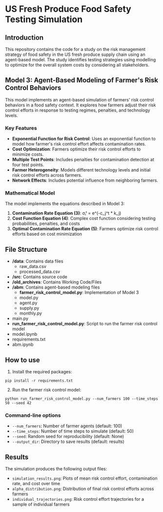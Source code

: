 # US Fresh Produce Food Safety Testing Simulation 

## Introduction
This repository contains the code for a study on the risk management strategy of food safety in the US fresh produce supply chain using an agent-based model. The study identifies testing strategies using modelling to optimize for the overall system costs by considering all stakeholders.

## Model 3: Agent-Based Modeling of Farmer's Risk Control Behaviors
This model implements an agent-based simulation of farmers' risk control behaviors in a food safety context. It explores how farmers adjust their risk control efforts in response to testing regimes, penalties, and technology levels.

### Key Features
- **Exponential Function for Risk Control**: Uses an exponential function to model how farmer's risk control effort affects contamination rates.
- **Cost Optimization**: Farmers optimize their risk control efforts to minimize costs.
- **Multiple Test Points**: Includes penalties for contamination detection at four test points.
- **Farmer Heterogeneity**: Models different technology levels and initial risk control efforts across farmers.
- **Network Effects**: Includes potential influence from neighboring farmers.

### Mathematical Model
The model implements the equations described in Model 3:
1. **Contamination Rate Equation (3)**: σᵢᵗ = e^(-c_j^t * k_j)
2. **Cost Function Equation (4)**: Complex cost function considering testing probabilities, penalties, and costs
3. **Optimal Contamination Rate Equation (5)**: Farmers optimize risk control efforts based on cost minimization

## File Structure

- **/data**: Contains data files
  - raw_data.csv
  - processed_data.csv
- **/src**: Contains source code
- **/old_archives**: Contains Working Code/Files 
- **/abm**: Contains agent-based modeling files
  - **farmer_risk_control_model.py**: Implementation of Model 3
  - model.py
  - agent.py
  - supply.py
  - monthly.py
- main.py
- **run_farmer_risk_control_model.py**: Script to run the farmer risk control model
- model.ipynb
- requirements.txt
- abm.ipynb

## How to use

1. Install the required packages:
```
pip install -r requirements.txt
```

2. Run the farmer risk control model:
```
python run_farmer_risk_control_model.py --num_farmers 100 --time_steps 50 --seed 42
```

### Command-line options
- `--num_farmers`: Number of farmer agents (default: 100)
- `--time_steps`: Number of time steps to simulate (default: 50)
- `--seed`: Random seed for reproducibility (default: None)
- `--output_dir`: Directory to save results (default: results)

## Results
The simulation produces the following output files:
- `simulation_results.png`: Plots of mean risk control effort, contamination rate, and cost over time
- `alpha_distribution.png`: Distribution of final risk control efforts across farmers
- `individual_trajectories.png`: Risk control effort trajectories for a sample of individual farmers

